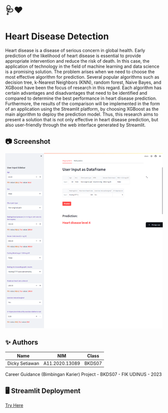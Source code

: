 # 🩺❤️
# Heart Disease Detection
Heart disease is a disease of serious concern in global health. Early prediction of the likelihood of heart disease is essential to provide appropriate intervention and reduce the risk of death. In this case, the application of technology in the field of machine learning and data science is a promising solution. The problem arises when we need to choose the most effective algorithm for prediction. Several popular algorithms such as decision tree, k-Nearest Neighbors (KNN), random forest, Naive Bayes, and XGBoost have been the focus of research in this regard. Each algorithm has certain advantages and disadvantages that need to be identified and compared to determine the best performance in heart disease prediction. Furthermore, the results of the comparison will be implemented in the form of an application using the Streamlit platform, by choosing XGBoost as the main algorithm to deploy the prediction model. Thus, this research aims to present a solution that is not only effective in heart disease prediction, but also user-friendly through the web interface generated by Streamlit.

## 📷 Screenshot
![Streamlit Screenshoot](/screenshoot_streamlit.png)

## ✨ Authors

|         Name         |         NIM        |    Class    |
| -------------------- | ------------------ | ----------- |
| Dicky Setiawan       | A11.2020.13089     | BKDS07      |

Career Guidance (Bimbingan Karier) Project - BKDS07 - FIK UDINUS - 2023

## 🖥️ Streamlit Deployment

[Try Here](https://heart-disease-detection-a11202013089.streamlit.app/)
